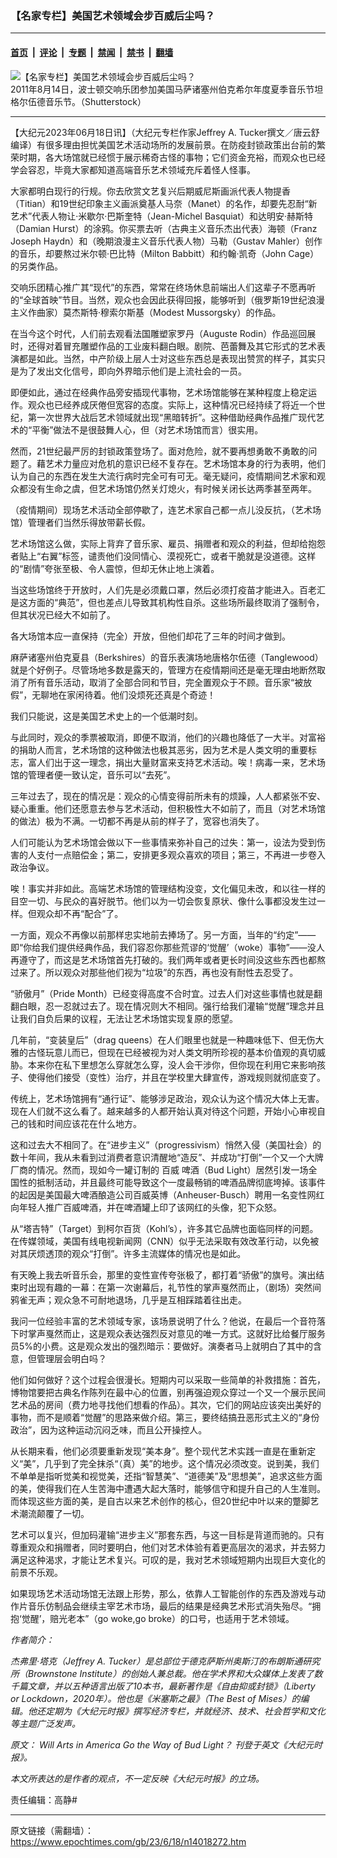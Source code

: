 ### 【名家专栏】美国艺术领域会步百威后尘吗？

---

#### [首页](../../../..?n14018272) &nbsp;|&nbsp; [评论](../../../../../epoch-comment?n14018272) &nbsp;|&nbsp; [专题](../../../../../epoch-special?n14018272) &nbsp;|&nbsp; [禁闻](../../../../../epoch-news?n14018272) &nbsp;|&nbsp; [禁书](../../../../../books?n14018272) &nbsp;|&nbsp; [翻墙](https://github.com/gfw-breaker/nogfw/blob/master/README.md?n14018272)


<div><img alt="【名家专栏】美国艺术领域会步百威后尘吗？" class="attachment-djy_600_400 size-djy_600_400 wp-post-image" src="https://i.epochtimes.com/assets/uploads/2023/06/id14018276-shutterstock_234575452-600x400.jpg"/>
<div class="caption">
 2011年8月14日，波士顿交响乐团参加美国马萨诸塞州伯克希尔年度夏季音乐节坦格尔伍德音乐节。（Shutterstock）
</div></div><hr/><div class="post_content" id="artbody" itemprop="articleBody">
 <!-- article content begin -->
 <p>
  【大纪元2023年06月18日讯】（大纪元专栏作家Jeffrey A. Tucker撰文／唐云舒编译）有很多理由担忧美国艺术活动场所的发展前景。在防疫封锁政策出台前的繁荣时期，各大场馆就已经惯于展示稀奇古怪的事物；它们资金充裕，而观众也已经学会容忍，毕竟大家都知道高端音乐艺术领域充斥着怪人怪事。
 </p>
 <p>
  大家都明白现行的行规。你去欣赏文艺复兴后期威尼斯画派代表人物提香（Titian）和19世纪印象主义画派奠基人马奈（Manet）的名作，却要先忍耐“新艺术”代表人物让·米歇尔·巴斯奎特（Jean-Michel Basquiat）和达明安·赫斯特（Damian Hurst）的涂鸦。你买票去听（古典主义音乐杰出代表）海顿（Franz Joseph Haydn）和（晚期浪漫主义音乐代表人物）马勒（Gustav Mahler）创作的音乐，却要熬过米尔顿·巴比特（Milton Babbitt）和约翰·凯奇（John Cage）的另类作品。
 </p>
 <p>
  交响乐团精心推广其“现代”的东西，常常在终场休息前端出人们这辈子不愿再听的“全球首映”节目。当然，观众也会因此获得回报，能够听到（俄罗斯19世纪浪漫主义作曲家）莫杰斯特·穆索尔斯基（Modest Mussorgsky）的作品。
 </p>
 <p>
  在当今这个时代，人们前去观看法国雕塑家罗丹（Auguste Rodin）作品巡回展时，还得对着冒充雕塑作品的工业废料翻白眼。剧院、芭蕾舞及其它形式的艺术表演都是如此。当然，中产阶级上层人士对这些东西总是表现出赞赏的样子，其实只是为了发出文化信号，即向外界暗示他们是上流社会的一员。
 </p>
 <p>
  即便如此，通过在经典作品旁安插现代事物，艺术场馆能够在某种程度上稳定运作。观众也已经养成厌倦但宽容的态度。实际上，这种情况已经持续了将近一个世纪，第一次世界大战后艺术领域就出现“黑暗转折”。这种借助经典作品推广现代艺术的“平衡”做法不是很鼓舞人心，但（对艺术场馆而言）很实用。
 </p>
 <p>
  然而，21世纪最严厉的封锁政策登场了。面对危险，就不要再想勇敢不勇敢的问题了。藉艺术力量应对危机的意识已经不复存在。艺术场馆本身的行为表明，他们认为自己的东西在发生大流行病时完全可有可无。毫无疑问，疫情期间艺术家和观众都没有生命之虞，但艺术场馆仍然关灯熄火，有时候关闭长达两季甚至两年。
 </p>
 <p>
  （疫情期间）现场艺术活动全部停歇了，连艺术家自己都一点儿没反抗，（艺术场馆）管理者们当然乐得放带薪长假。
 </p>
 <p>
  艺术场馆这么做，实际上背弃了音乐家、雇员、捐赠者和观众的利益，但却给抱怨者贴上“右翼”标签，谴责他们没同情心、漠视死亡，或者干脆就是没道德。这样的“剧情”夸张至极、令人震惊，但却无休止地上演着。
 </p>
 <p>
  当这些场馆终于开放时，人们先是必须戴口罩，然后必须打疫苗才能进入。百老汇是这方面的“典范”，但也差点儿导致其机构性自杀。这些场所最终取消了强制令，但其状况已经大不如前了。
 </p>
 <p>
  各大场馆本应一直保持（完全）开放，但他们却花了三年的时间才做到。
 </p>
 <p>
  麻萨诸塞州伯克夏县（Berkshires）的音乐表演场地唐格尔伍德（Tanglewood）就是个好例子。尽管场地多数是露天的，管理方在疫情期间还是毫无理由地断然取消了所有音乐活动，取消了全部合同和节目，完全置观众于不顾。音乐家“被放假”，无聊地在家闲待着。他们没烦死还真是个奇迹！
 </p>
 <p>
  我们只能说，这是美国艺术史上的一个低潮时刻。
 </p>
 <p>
  与此同时，观众的季票被取消，即便不取消，他们的兴趣也降低了一大半。对富裕的捐助人而言，艺术场馆的这种做法也极其恶劣，因为艺术是人类文明的重要标志，富人们出于这一理念，捐出大量财富来支持艺术活动。唉！病毒一来，艺术场馆的管理者便一致认定，音乐可以“去死”。
 </p>
 <p>
  三年过去了，现在的情况是：观众的心情变得前所未有的烦躁，人人都紧张不安、疑心重重。他们还愿意去参与艺术活动，但积极性大不如前了，而且（对艺术场馆的做法）极为不满。一切都不再是从前的样子了，宽容也消失了。
 </p>
 <p>
  人们可能认为艺术场馆会做以下一些事情来弥补自己的过失：第一，设法为受到伤害的人支付一点赔偿金；第二，安排更多观众喜欢的项目；第三，不再进一步卷入政治争议。
 </p>
 <p>
  唉！事实并非如此。高端艺术场馆的管理结构没变，文化偏见未改，和以往一样的目空一切、与民众的喜好脱节。他们以为一切会恢复原状、像什么事都没发生过一样。但观众却不再“配合”了。
 </p>
 <p>
  一方面，观众不再像以前那样忠实地前去捧场了。另一方面，当年的“约定”——即“你给我们提供经典作品，我们容忍你那些荒谬的‘觉醒’（woke）事物”——没人再遵守了，而这是艺术场馆首先打破的。我们两年或者更长时间没这些东西也都熬过来了。所以观众对那些他们视为“垃圾”的东西，再也没有耐性去忍受了。
 </p>
 <p>
  “骄傲月”（Pride Month）已经变得高度不合时宜。过去人们对这些事情也就是翻翻白眼，忍一忍就过去了。现在情况则大不相同。强行给我们灌输“觉醒”理念并且让我们自负后果的议程，无法让艺术场馆实现复原的愿望。
 </p>
 <p>
  几年前，“变装皇后”（drag queens）在人们眼里也就是一种趣味低下、但无伤大雅的古怪玩意儿而已，但现在已经被视为对人类文明所珍视的基本价值观的真切威胁。本来你在私下里想怎么穿就怎么穿，没人会干涉你，但你现在利用它来影响孩子、使得他们接受（变性）治疗，并且在学校里大肆宣传，游戏规则就彻底变了。
 </p>
 <p>
  传统上，艺术场馆拥有“通行证”、能够涉足政治，观众认为这个情况大体上无害。现在人们就不这么看了。越来越多的人都开始认真对待这个问题，开始小心审视自己的钱和时间应该花在什么地方。
 </p>
 <p>
  这和过去大不相同了。在“进步主义”（progressivism）悄然入侵（美国社会）的数十年间，我从未看到过消费者意识清醒地“造反”、并成功“打倒”一个又一个大牌厂商的情况。然而，现如今一罐订制的
  <ok href="https://www.epochtimes.com/gb/tag/%E7%99%BE%E5%A8%81.html">
   百威
  </ok>
  啤酒（Bud Light）居然引发一场全国性的抵制活动，并且最终可能导致这个一度最畅销的啤酒品牌彻底垮掉。该事件的起因是美国最大啤酒酿造公司百威英博（Anheuser-Busch）聘用一名变性网红向年轻人推广百威啤酒，并在啤酒罐上印了该网红的头像，犯下众怒。
 </p>
 <p>
  从“塔吉特”（Target）到柯尔百货（Kohl’s），许多其它品牌也面临同样的问题。在传媒领域，美国有线电视新闻网（CNN）似乎无法采取有效改革行动，以免被对其厌烦透顶的观众“打倒”。许多主流媒体的情况也是如此。
 </p>
 <p>
  有天晚上我去听音乐会，那里的变性宣传夸张极了，都打着“骄傲”的旗号。演出结束时出现有趣的一幕：在第一次谢幕后，礼节性的掌声戛然而止，（剧场）突然间鸦雀无声；观众急不可耐地退场，几乎是互相踩踏着往出走。
 </p>
 <p>
  我问一位经验丰富的艺术领域专家，该场景说明了什么？他说，在最后一个音符落下时掌声戛然而止，这是观众表达强烈反对意见的唯一方式。这就好比给餐厅服务员5%的小费。这是观众发出的强烈暗示：要做好。演奏者马上就明白了其中的含意，但管理层会明白吗？
 </p>
 <p>
  他们如何做好？这个过程会很漫长。短期内可以采取一些简单的补救措施：首先，博物馆要把古典名作陈列在最中心的位置，别再强迫观众穿过一个又一个展示民间艺术品的房间（费力地寻找他们想看的作品）。其次，它们的网站应该突出美好的事物，而不是顺着“觉醒”的思路来做介绍。第三，要终结搞丑恶形式主义的“身份政治”，因为这种运动沉闷乏味，而且公开操控人。
 </p>
 <p>
  从长期来看，他们必须要重新发现“美本身”。整个现代艺术实践一直是在重新定义“美”，几乎到了完全抹杀“（真）美”的地步。这个情况必须改变。说到美，我们不单单是指听觉美和视觉美，还指“智慧美”、“道德美”及“思想美”，追求这些方面的美，使得我们在人生苦海中遭遇大起大落时，能够信守和提升自己的人生准则。而体现这些方面的美，是自古以来艺术创作的核心，但20世纪中叶以来的蹩脚艺术潮流颠覆了一切。
 </p>
 <p>
  艺术可以复兴，但加码灌输“进步主义”那套东西，与这一目标是背道而驰的。只有尊重观众和捐赠者，同时要明白，他们对艺术体验有着更高层次的渴求，并去努力满足这种渴求，才能让艺术复兴。可叹的是，我对艺术领域短期内出现巨大变化的前景不乐观。
 </p>
 <p>
  如果现场艺术活动场馆无法跟上形势，那么，依靠人工智能创作的东西及游戏与动作片音乐仿制品会继续主宰艺术市场，最后的结果是经典艺术形式消失殆尽。“拥抱‘觉醒’，赔光老本”（go woke,go broke）的口号，也适用于艺术领域。
 </p>
 <p>
  <em>
   作者简介：
  </em>
 </p>
 <p>
  <em>
   杰弗里‧塔克（Jeffrey A. Tucker）是总部位于德克萨斯州奥斯汀的布朗斯通研究所（Brownstone Institute）的创始人兼总裁。他在学术界和大众媒体上发表了数千篇文章，并以五种语言出版了10本书，最新著作是《自由抑或封锁》（Liberty or Lockdown，2020年）。他也是《米塞斯之最》（The Best of Mises）的编辑。他还定期为《大纪元时报》撰写经济专栏，并就经济、技术、社会哲学和文化等主题广泛发声。
  </em>
 </p>
 <p>
  <em>
   原文：
   <ok href="https://www.theepochtimes.com/will-arts-in-america-go-the-way-of-bud-light_5327417.html">
    Will Arts in America Go the Way of Bud Light？
   </ok>
   刊登于英文《大纪元时报》。
  </em>
 </p>
 <p>
  <em>
   本文所表达的是作者的观点，不一定反映《大纪元时报》的立场。
  </em>
 </p>
 <p>
  责任编辑：高静#
 </p>
 <!-- article content end -->
 <div id="below_article_ad">
 </div>
</div>


---

原文链接（需翻墙）：https://www.epochtimes.com/gb/23/6/18/n14018272.htm